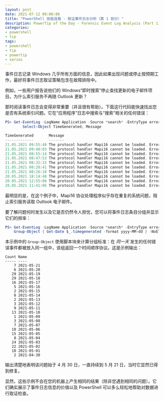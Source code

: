 ```yaml
---
layout: post
date: 2021-07-12 00:00:00
title: "PowerShell 技能连载 - 取证事件日志分析（第 1 部分）"
description: PowerTip of the Day - Forensic Event Log Analysis (Part 1)
categories:
- powershell
- tip
tags:
- powershell
- tip
- powertip
- series
---
```

事件日志记录 Windows 几乎所有方面的信息，因此如果出现问题或停止按预期工作，最好将事件日志取证策略包含在故障排除中。

例如，一些用户报告说他们的 Windows“即时搜索”停止查找更新的电子邮件项目。为什么索引服务不再随 Outlook 更新？

那时阅读事件日志会变得非常重要（并且很有帮助）。下面这行代码能快速找出您是否有系统索引问题。它在“应用程序”日志中搜索与“搜索”相关的任何错误：

```powershell
PS> Get-EventLog -LogName Application -Source *search* -EntryType error -Newest 10 |
        Select-Object TimeGenerated, Message

TimeGenerated       Message
-------------       -------
21.05.2021 09:55:48 The protocol handler Mapi16 cannot be loaded. Error description: (HRES...
21.05.2021 09:48:03 The protocol handler Mapi16 cannot be loaded. Error description: (HRES...
21.05.2021 08:55:14 The protocol handler Mapi16 cannot be loaded. Error description: (HRES...
21.05.2021 08:47:53 The protocol handler Mapi16 cannot be loaded. Error description: (HRES...
21.05.2021 08:32:15 The protocol handler Mapi16 cannot be loaded. Error description: (HRES...
21.05.2021 08:28:41 The protocol handler Mapi16 cannot be loaded. Error description: (HRES...
21.05.2021 08:26:18 The protocol handler Mapi16 cannot be loaded. Error description: (HRES...
20.05.2021 18:14:48 The protocol handler Mapi16 cannot be loaded. Error description: (HRES...
20.05.2021 12:55:06 The protocol handler Mapi16 cannot be loaded. Error description: (HRES...
20.05.2021 11:41:06 The protocol handler Mapi16 cannot be loaded. Error description: (HRES...
```

最明显的是，在这个例子中，Mapi16 协议处理程序似乎存在重复的系统问题，阻止索引服务读取 Outlook 电子邮件。

要了解问题何时发生以及它是否仍然令人担忧，您可以将事件日志条目分组并显示它们的频率：

```powershell
PS> Get-EventLog -LogName Application -Source *search* -EntryType error |
    Group-Object { Get-Date $_.timegenerated -format yyyy-MM-dd } -NoElement
```

本示例中的 `Group-Object` 使用脚本块来计算分组标准：在 *同一天* 发生的任何错误事件都被放入同一组中，该组返回一个时间顺序协议。这是示例输出：

    Count Name
    ----- ----
        7 2021-05-21
        6 2021-05-20
       29 2021-05-19
       29 2021-05-18
       16 2021-05-17
        5 2021-05-16
        2 2021-05-15
        8 2021-05-14
        2 2021-05-13
        3 2021-05-12
        9 2021-05-11
       13 2021-05-10
        1 2021-05-09
        3 2021-05-08
        7 2021-05-07
       10 2021-05-06
       15 2021-05-05
        8 2021-05-04
       24 2021-05-03
       22 2021-05-02
       10 2021-05-01
        2 2021-04-30

输出清楚地表明该问题始于 4 月 30 日，一直持续到 5 月 21 日，当时它显然已得到修复。

显然，这些示例不会在您的机器上产生相同的结果（除非您遇到相同的问题）。它们确实展示了事件日志信息的价值以及 PowerShell 可以多么轻松地帮助对数据进行取证检查。

<!--本文国际来源：[Forensic Event Log Analysis (Part 1)](https://community.idera.com/database-tools/powershell/powertips/b/tips/posts/forensic-event-log-analysis-part-1)-->


